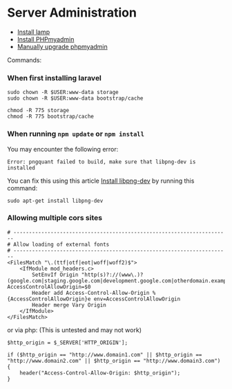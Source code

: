 # Server Administration

- [Install lamp](https://www.linode.com/docs/web-servers/lamp/install-lamp-stack-on-ubuntu-18-04/)
- [Install PHPmyadmin](https://www.digitalocean.com/community/tutorials/how-to-install-and-secure-phpmyadmin-on-ubuntu-18-04)
- [Manually upgrade phpmyadmin](https://devanswers.co/manually-upgrade-phpmyadmin/)

Commands:

### When first installing laravel

```
sudo chown -R $USER:www-data storage
sudo chown -R $USER:www-data bootstrap/cache

chmod -R 775 storage
chmod -R 775 bootstrap/cache
```

### When running `npm update` or `npm install` 

You may encounter the following error:

`Error: pngquant failed to build, make sure that libpng-dev is installed`

You can fix this using this article [Install libpng-dev](https://github.com/imagemin/imagemin-pngquant/issues/46#issuecomment-379604951) by running this command:

`sudo apt-get install libpng-dev`

### Allowing multiple cors sites

```
# ----------------------------------------------------------------------
# Allow loading of external fonts
# ----------------------------------------------------------------------
<FilesMatch "\.(ttf|otf|eot|woff|woff2)$">
    <IfModule mod_headers.c>
        SetEnvIf Origin "http(s)?://(www\.)?(google.com|staging.google.com|development.google.com|otherdomain.example|dev02.otherdomain.example)$" AccessControlAllowOrigin=$0
        Header add Access-Control-Allow-Origin %{AccessControlAllowOrigin}e env=AccessControlAllowOrigin
        Header merge Vary Origin
    </IfModule>
</FilesMatch>
```

or via php: (This is untested and may not work)

```
$http_origin = $_SERVER['HTTP_ORIGIN'];

if ($http_origin == "http://www.domain1.com" || $http_origin == "http://www.domain2.com" || $http_origin == "http://www.domain3.com")
{  
    header("Access-Control-Allow-Origin: $http_origin");
}
```